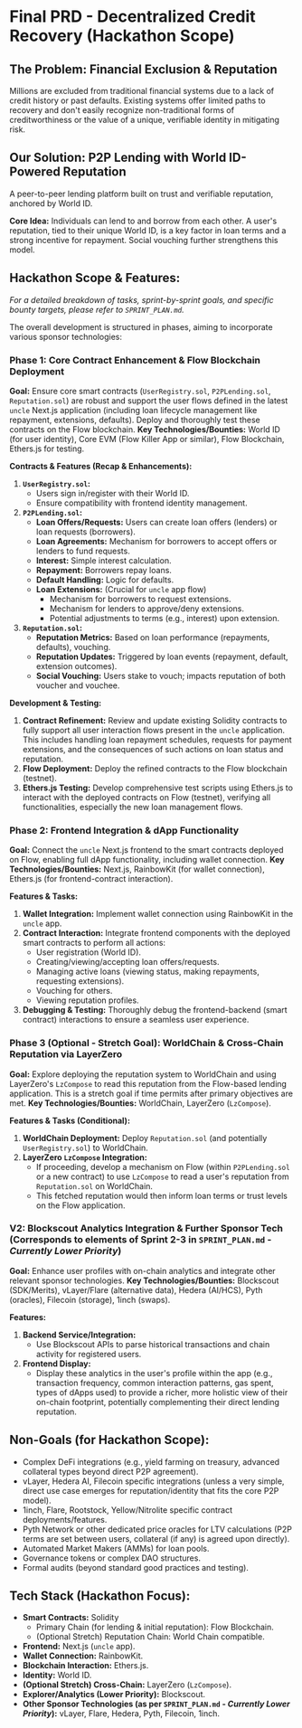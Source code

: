 # Final PRD - Decentralized Credit Recovery (Hackathon Scope)

## The Problem: Financial Exclusion & Reputation
Millions are excluded from traditional financial systems due to a lack of credit history or past defaults. Existing systems offer limited paths to recovery and don't easily recognize non-traditional forms of creditworthiness or the value of a unique, verifiable identity in mitigating risk.

## Our Solution: P2P Lending with World ID-Powered Reputation
A peer-to-peer lending platform built on trust and verifiable reputation, anchored by World ID.

**Core Idea:** Individuals can lend to and borrow from each other. A user's reputation, tied to their unique World ID, is a key factor in loan terms and a strong incentive for repayment. Social vouching further strengthens this model.

## Hackathon Scope & Features:

*For a detailed breakdown of tasks, sprint-by-sprint goals, and specific bounty targets, please refer to `SPRINT_PLAN.md`.*

The overall development is structured in phases, aiming to incorporate various sponsor technologies:

### Phase 1: Core Contract Enhancement & Flow Blockchain Deployment
**Goal:** Ensure core smart contracts (`UserRegistry.sol`, `P2PLending.sol`, `Reputation.sol`) are robust and support the user flows defined in the latest `uncle` Next.js application (including loan lifecycle management like repayment, extensions, defaults). Deploy and thoroughly test these contracts on the Flow blockchain.
**Key Technologies/Bounties:** World ID (for user identity), Core EVM (Flow Killer App or similar), Flow Blockchain, Ethers.js for testing.

**Contracts & Features (Recap & Enhancements):**
1.  **`UserRegistry.sol`:**
    *   Users sign in/register with their World ID.
    *   Ensure compatibility with frontend identity management.
2.  **`P2PLending.sol`:**
    *   **Loan Offers/Requests:** Users can create loan offers (lenders) or loan requests (borrowers).
    *   **Loan Agreements:** Mechanism for borrowers to accept offers or lenders to fund requests.
    *   **Interest:** Simple interest calculation.
    *   **Repayment:** Borrowers repay loans.
    *   **Default Handling:** Logic for defaults.
    *   **Loan Extensions:** (Crucial for `uncle` app flow)
        *   Mechanism for borrowers to request extensions.
        *   Mechanism for lenders to approve/deny extensions.
        *   Potential adjustments to terms (e.g., interest) upon extension.
3.  **`Reputation.sol`:**
    *   **Reputation Metrics:** Based on loan performance (repayments, defaults), vouching.
    *   **Reputation Updates:** Triggered by loan events (repayment, default, extension outcomes).
    *   **Social Vouching:** Users stake to vouch; impacts reputation of both voucher and vouchee.

**Development & Testing:**
1.  **Contract Refinement:** Review and update existing Solidity contracts to fully support all user interaction flows present in the `uncle` application. This includes handling loan repayment schedules, requests for payment extensions, and the consequences of such actions on loan status and reputation.
2.  **Flow Deployment:** Deploy the refined contracts to the Flow blockchain (testnet).
3.  **Ethers.js Testing:** Develop comprehensive test scripts using Ethers.js to interact with the deployed contracts on Flow (testnet), verifying all functionalities, especially the new loan management flows.

### Phase 2: Frontend Integration & dApp Functionality
**Goal:** Connect the `uncle` Next.js frontend to the smart contracts deployed on Flow, enabling full dApp functionality, including wallet connection.
**Key Technologies/Bounties:** Next.js, RainbowKit (for wallet connection), Ethers.js (for frontend-contract interaction).

**Features & Tasks:**
1.  **Wallet Integration:** Implement wallet connection using RainbowKit in the `uncle` app.
2.  **Contract Interaction:** Integrate frontend components with the deployed smart contracts to perform all actions:
    *   User registration (World ID).
    *   Creating/viewing/accepting loan offers/requests.
    *   Managing active loans (viewing status, making repayments, requesting extensions).
    *   Vouching for others.
    *   Viewing reputation profiles.
3.  **Debugging & Testing:** Thoroughly debug the frontend-backend (smart contract) interactions to ensure a seamless user experience.

### Phase 3 (Optional - Stretch Goal): WorldChain & Cross-Chain Reputation via LayerZero
**Goal:** Explore deploying the reputation system to WorldChain and using LayerZero's `LzCompose` to read this reputation from the Flow-based lending application. This is a stretch goal if time permits after primary objectives are met.
**Key Technologies/Bounties:** WorldChain, LayerZero (`LzCompose`).

**Features & Tasks (Conditional):**
1.  **WorldChain Deployment:** Deploy `Reputation.sol` (and potentially `UserRegistry.sol`) to WorldChain.
2.  **LayerZero `LzCompose` Integration:**
    *   If proceeding, develop a mechanism on Flow (within `P2PLending.sol` or a new contract) to use `LzCompose` to read a user's reputation from `Reputation.sol` on WorldChain.
    *   This fetched reputation would then inform loan terms or trust levels on the Flow application.

### V2: Blockscout Analytics Integration & Further Sponsor Tech (Corresponds to elements of Sprint 2-3 in `SPRINT_PLAN.md` - *Currently Lower Priority*)
**Goal:** Enhance user profiles with on-chain analytics and integrate other relevant sponsor technologies.
**Key Technologies/Bounties:** Blockscout (SDK/Merits), vLayer/Flare (alternative data), Hedera (AI/HCS), Pyth (oracles), Filecoin (storage), 1inch (swaps).

**Features:**
1.  **Backend Service/Integration:**
    *   Use Blockscout APIs to parse historical transactions and chain activity for registered users.
2.  **Frontend Display:**
    *   Display these analytics in the user's profile within the app (e.g., transaction frequency, common interaction patterns, gas spent, types of dApps used) to provide a richer, more holistic view of their on-chain footprint, potentially complementing their direct lending reputation.

## Non-Goals (for Hackathon Scope):
*   Complex DeFi integrations (e.g., yield farming on treasury, advanced collateral types beyond direct P2P agreement).
*   vLayer, Hedera AI, Filecoin specific integrations (unless a very simple, direct use case emerges for reputation/identity that fits the core P2P model).
*   1inch, Flare, Rootstock, Yellow/Nitrolite specific contract deployments/features.
*   Pyth Network or other dedicated price oracles for LTV calculations (P2P terms are set between users, collateral (if any) is agreed upon directly).
*   Automated Market Makers (AMMs) for loan pools.
*   Governance tokens or complex DAO structures.
*   Formal audits (beyond standard good practices and testing).

## Tech Stack (Hackathon Focus):
*   **Smart Contracts:** Solidity
    *   Primary Chain (for lending & initial reputation): Flow Blockchain.
    *   (Optional Stretch) Reputation Chain: World Chain compatible.
*   **Frontend:** Next.js (`uncle` app).
*   **Wallet Connection:** RainbowKit.
*   **Blockchain Interaction:** Ethers.js.
*   **Identity:** World ID.
*   **(Optional Stretch) Cross-Chain:** LayerZero (`LzCompose`).
*   **Explorer/Analytics (Lower Priority):** Blockscout.
*   **Other Sponsor Technologies (as per `SPRINT_PLAN.md` - *Currently Lower Priority*):** vLayer, Flare, Hedera, Pyth, Filecoin, 1inch. 